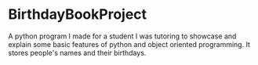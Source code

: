 # BirthdayBookProject
A python program I made for a student I was tutoring to showcase and explain some basic features of python and object oriented programming. It stores people's names and their birthdays. 
